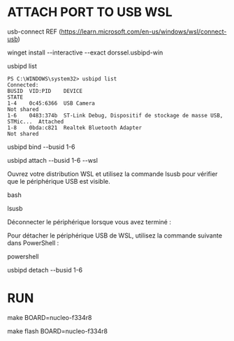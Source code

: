 # ATTACH PORT TO USB WSL
usb-connect REF (https://learn.microsoft.com/en-us/windows/wsl/connect-usb)

winget install --interactive --exact dorssel.usbipd-win


usbipd list


```
PS C:\WINDOWS\system32> usbipd list
Connected:
BUSID  VID:PID    DEVICE                                                        STATE
1-4    0c45:6366  USB Camera                                                    Not shared
1-6    0483:374b  ST-Link Debug, Dispositif de stockage de masse USB, STMic...  Attached
1-8    0bda:c821  Realtek Bluetooth Adapter                                     Not shared

```

usbipd bind --busid 1-6


usbipd attach --busid 1-6 --wsl




Ouvrez votre distribution WSL et utilisez la commande lsusb pour vérifier que le périphérique USB est visible.

bash

lsusb


Déconnecter le périphérique lorsque vous avez terminé :

Pour détacher le périphérique USB de WSL, utilisez la commande suivante dans PowerShell :

powershell

usbipd detach --busid 1-6


# RUN
make BOARD=nucleo-f334r8

make flash BOARD=nucleo-f334r8